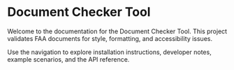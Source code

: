 # Document Checker Tool

Welcome to the documentation for the Document Checker Tool. This project validates FAA documents for style, formatting, and accessibility issues.

Use the navigation to explore installation instructions, developer notes, example scenarios, and the API reference.
